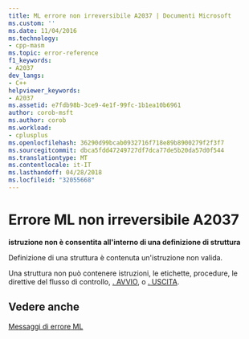 ```yaml
---
title: ML errore non irreversibile A2037 | Documenti Microsoft
ms.custom: ''
ms.date: 11/04/2016
ms.technology:
- cpp-masm
ms.topic: error-reference
f1_keywords:
- A2037
dev_langs:
- C++
helpviewer_keywords:
- A2037
ms.assetid: e7fdb98b-3ce9-4e1f-99fc-1b1ea10b6961
author: corob-msft
ms.author: corob
ms.workload:
- cplusplus
ms.openlocfilehash: 36290d99bcab0932716f718e89b8900279f2f3f7
ms.sourcegitcommit: dbca5fdd47249727df7dca77de5b20da57d0f544
ms.translationtype: MT
ms.contentlocale: it-IT
ms.lasthandoff: 04/28/2018
ms.locfileid: "32055668"
---
```

# <a name="ml-nonfatal-error-a2037"></a>Errore ML non irreversibile A2037
**istruzione non è consentita all'interno di una definizione di struttura**  
  
 Definizione di una struttura è contenuta un'istruzione non valida.  
  
 Una struttura non può contenere istruzioni, le etichette, procedure, le direttive del flusso di controllo, [. AVVIO](../../assembler/masm/dot-startup.md), o [. USCITA](../../assembler/masm/dot-exit.md).  
  
## <a name="see-also"></a>Vedere anche  
 [Messaggi di errore ML](../../assembler/masm/ml-error-messages.md)
